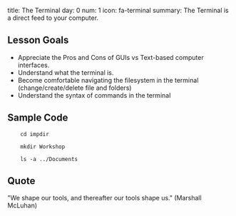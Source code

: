 title: The Terminal
day: 0
num: 1
icon: fa-terminal
summary: The Terminal is a direct feed to your computer.

## Lesson Goals
  - Appreciate the Pros and Cons of GUIs vs Text-based computer interfaces.
  - Understand what the terminal is.
  - Become comfortable navigating the filesystem in the terminal (change/create/delete file and folders)
  - Understand the syntax of commands in the terminal


## Sample Code

```
    cd impdir
```

```
    mkdir Workshop
```

```
    ls -a ../Documents
```

## Quote

"We shape our tools, and thereafter our tools shape us." (Marshall McLuhan)